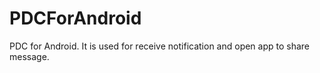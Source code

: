 PDCForAndroid
=============

PDC for Android. It is used for receive notification and open app to share message.
